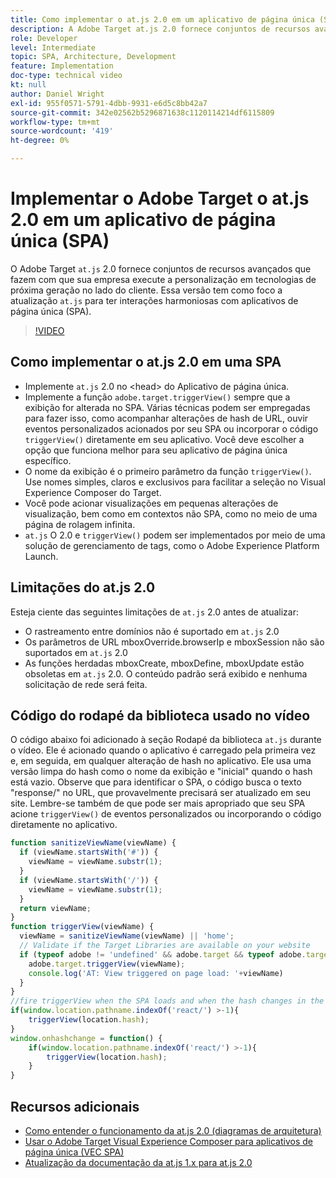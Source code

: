 ```yaml
---
title: Como implementar o at.js 2.0 em um aplicativo de página única (SPA)
description: A Adobe Target at.js 2.0 fornece conjuntos de recursos avançados que fazem com que sua empresa execute personalização em tecnologias de próxima geração no lado do cliente. Siga estas etapas para implementar o at.js 2.0 em um aplicativo de página única (SPA).
role: Developer
level: Intermediate
topic: SPA, Architecture, Development
feature: Implementation
doc-type: technical video
kt: null
author: Daniel Wright
exl-id: 955f0571-5791-4dbb-9931-e6d5c8bb42a7
source-git-commit: 342e02562b5296871638c1120114214df6115809
workflow-type: tm+mt
source-wordcount: '419'
ht-degree: 0%

---
```


# Implementar o Adobe Target o at.js 2.0 em um aplicativo de página única (SPA)

O Adobe Target `at.js` 2.0 fornece conjuntos de recursos avançados que fazem com que sua empresa execute a personalização em tecnologias de próxima geração no lado do cliente. Essa versão tem como foco a atualização `at.js` para ter interações harmoniosas com aplicativos de página única (SPA).

>[!VIDEO](https://video.tv.adobe.com/v/26248?quality=12)

## Como implementar o at.js 2.0 em uma SPA

* Implemente `at.js` 2.0 no &lt;head> do Aplicativo de página única.
* Implemente a função `adobe.target.triggerView()` sempre que a exibição for alterada no SPA. Várias técnicas podem ser empregadas para fazer isso, como acompanhar alterações de hash de URL, ouvir eventos personalizados acionados por seu SPA ou incorporar o código `triggerView()` diretamente em seu aplicativo. Você deve escolher a opção que funciona melhor para seu aplicativo de página única específico.
* O nome da exibição é o primeiro parâmetro da função `triggerView()`. Use nomes simples, claros e exclusivos para facilitar a seleção no Visual Experience Composer do Target.
* Você pode acionar visualizações em pequenas alterações de visualização, bem como em contextos não SPA, como no meio de uma página de rolagem infinita.
* `at.js` O 2.0 e  `triggerView()` podem ser implementados por meio de uma solução de gerenciamento de tags, como o Adobe Experience Platform Launch.

## Limitações do at.js 2.0

Esteja ciente das seguintes limitações de `at.js` 2.0 antes de atualizar:

* O rastreamento entre domínios não é suportado em `at.js` 2.0
* Os parâmetros de URL mboxOverride.browserIp e mboxSession não são suportados em `at.js` 2.0
* As funções herdadas mboxCreate, mboxDefine, mboxUpdate estão obsoletas em `at.js` 2.0. O conteúdo padrão será exibido e nenhuma solicitação de rede será feita.

## Código do rodapé da biblioteca usado no vídeo

O código abaixo foi adicionado à seção Rodapé da biblioteca `at.js` durante o vídeo. Ele é acionado quando o aplicativo é carregado pela primeira vez e, em seguida, em qualquer alteração de hash no aplicativo. Ele usa uma versão limpa do hash como o nome da exibição e &quot;inicial&quot; quando o hash está vazio. Observe que para identificar o SPA, o código busca o texto &quot;response/&quot; no URL, que provavelmente precisará ser atualizado em seu site. Lembre-se também de que pode ser mais apropriado que seu SPA acione `triggerView()` de eventos personalizados ou incorporando o código diretamente no aplicativo.

```javascript
function sanitizeViewName(viewName) {
  if (viewName.startsWith('#')) {
    viewName = viewName.substr(1);
  }
  if (viewName.startsWith('/')) {
    viewName = viewName.substr(1);
  }
  return viewName;
}
function triggerView(viewName) {
  viewName = sanitizeViewName(viewName) || 'home';
  // Validate if the Target Libraries are available on your website
  if (typeof adobe != 'undefined' && adobe.target && typeof adobe.target.triggerView === 'function') {
    adobe.target.triggerView(viewName);
    console.log('AT: View triggered on page load: '+viewName)
  }
}
//fire triggerView when the SPA loads and when the hash changes in the SPA
if(window.location.pathname.indexOf('react/') >-1){
    triggerView(location.hash);
}
window.onhashchange = function() {
    if(window.location.pathname.indexOf('react/') >-1){
        triggerView(location.hash);
    }
}
```

## Recursos adicionais

* [Como entender o funcionamento da at.js 2.0 (diagramas de arquitetura)](understanding-how-atjs-20-works.md)
* [Usar o Adobe Target Visual Experience Composer para aplicativos de página única (VEC SPA)](../experiences/use-the-visual-experience-composer-for-single-page-applications.md)
* [Atualização da documentação da at.js 1.x para at.js 2.0](https://experienceleague.adobe.com/docs/target/using/implement-target/client-side/at-js-implementation/upgrading-from-atjs-1x-to-atjs-20.html?lang=en)
